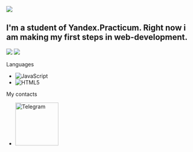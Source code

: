 <!-- ### Hi, Im [Andrey]  -->

![](https://github.com/AndreySaveliev/AndreySaveliev/main/header.png)

## I'm a student of Yandex.Practicum. Right now i am making my first steps in web-development.

![](https://github-profile-summary-cards.vercel.app/api/cards/profile-details?username=AndreySaveliev&theme=monokai)
![](https://github-profile-summary-cards.vercel.app/api/cards/stats?username=AndreySaveliev&theme=monokai)

Languages

- ![JavaScript](https://img.shields.io/badge/javascript-%23323330.svg?style=for-the-badge&logo=javascript&logoColor=%23F7DF1E)
- ![HTML5](https://img.shields.io/badge/html5-%23E34F26.svg?style=for-the-badge&logo=html5&logoColor=white)

My contacts

- [<img alt="Telegram" width="114px" src="https://img.shields.io/badge/Telegram-2CA5E0?style=for-the-badge&logo=telegram&logoColor=white" />](https://t.me/eternaljjoy)

<!-- [![Telegram](https://img.shields.io/badge/Telegram-2CA5E0?style=for-the-badge&logo=telegram&logoColor=white)(https://t.me/eternaljjoy) -->

<!--
**AndreySaveliev/AndreySaveliev** is a ✨ _special_ ✨ repository because its `README.md` (this file) appears on your GitHub profile.

Here are some ideas to get you started:

- 🔭 I’m currently working on ...
- 🌱 I’m currently learning ...
- 👯 I’m looking to collaborate on ...
- 🤔 I’m looking for help with ...
- 💬 Ask me about ...
- 📫 How to reach me: ...
- 😄 Pronouns: ...
- ⚡ Fun fact: ...
-->
